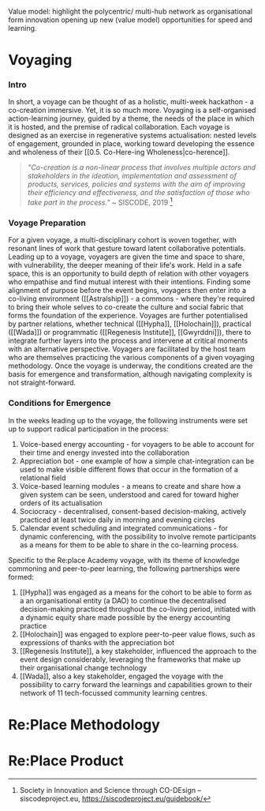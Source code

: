 Value model: highlight the polycentric/ multi-hub network as organisational form innovation opening up new (value model) opportunities for speed and learning. 
# Voyaging
### Intro
In short, a voyage can be thought of as a holistic, multi-week hackathon - a co-creation immersive. Yet, it is so much more. Voyaging is a self-organised action-learning journey, guided by a theme, the needs of the place in which it is hosted, and the premise of radical collaboration. Each voyage is designed as an exercise in regenerative systems actualisation: nested levels of engagement, grounded in place, working toward developing the essence and wholeness of their [[0.5. Co-Here-ing Wholeness|co-herence]].

> *"Co-creation is a non-linear process that involves multiple actors and stakeholders in the ideation, implementation and assessment of products, services, policies and systems with the aim of improving their efficiency and effectiveness, and the satisfaction of those who take part in the process."* ~ SISCODE, 2019 [^1]
### Voyage Preparation
For a given voyage, a multi-disciplinary cohort is woven together, with resonant lines of work that gesture toward latent collaborative potentials. Leading up to a voyage, voyagers are given the time and space to share, with vulnerability, the deeper meaning of their life's work. Held in a safe space, this is an opportunity to build depth of relation with other voyagers who empathise and find mutual interest with their intentions. Finding some alignment of purpose before the event begins, voyagers then enter into a co-living environment ([[Astralship]]) - a commons - where they're required to bring their whole selves to co-create the culture and social fabric that forms the foundation of the experience. Voyages are further potentialised by partner relations, whether technical ([[Hypha]], [[Holochain]]), practical ([[Wada]]) or programmatic ([[Regenesis Institute]], [[Gwyrddni]]), there to integrate further layers into the process and intervene at critical moments with an alternative perspective. Voyagers are facilitated by the host team who are themselves practicing the various components of a given voyaging methodology. Once the voyage is underway, the conditions created are the basis for emergence and transformation, although navigating complexity is not straight-forward. 
### Conditions for Emergence
In the weeks leading up to the voyage, the following instruments were set up to support radical participation in the process:
1. Voice-based energy accounting - for voyagers to be able to account for their time and energy invested into the collaboration
2. Appreciation bot - one example of how a simple chat-integration can be used to make visible different flows that occur in the formation of a relational field
3. Voice-based learning modules - a means to create and share how a given system can be seen, understood and cared for toward higher orders of its actualisation
4. Sociocracy - decentralised, consent-based decision-making, actively practiced at least twice daily in morning and evening circles
5. Calendar event scheduling and integrated communications - for dynamic conferencing, with the possibility to involve remote participants as a means for them to be able to share in the co-learning process.

Specific to the Re:place Academy voyage, with its theme of knowledge commoning and peer-to-peer learning, the following partnerships were formed:
1. [[Hypha]] was engaged as a means for the cohort to be able to form as a an organisational entity (a DAO) to continue the decentralised decision-making practiced throughout the co-living period, initiated with a dynamic equity share made possible by the energy accounting practice
2. [[Holochain]] was engaged to explore peer-to-peer value flows, such as expressions of thanks with the appreciation bot
3. [[Regenesis Institute]], a key stakeholder, influenced the approach to the event design considerably, leveraging the frameworks that make up their organisational change technology
4. [[Wada]], also a key stakeholder, engaged the voyage with the possibility to carry forward the learnings and capabilities grown to their network of 11 tech-focussed community learning centres.
# Re:Place Methodology

# Re:Place Product

[^1]: Society in Innovation and Science through CO-DEsign – siscodeproject.eu, https://siscodeproject.eu/guidebook/